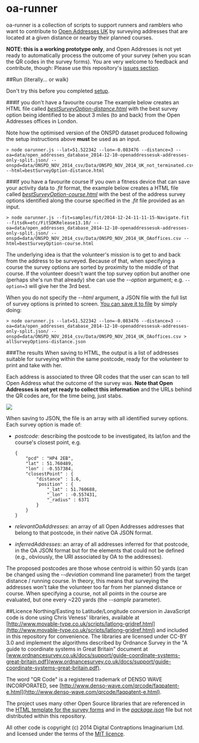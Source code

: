 oa-runner
=========

oa-runner is a collection of scripts to support runners and ramblers who want to contribute to [Open Addresses UK](http://openaddressesuk.org) by surveying addresses that are located at a given distance or nearby their planned courses.

**NOTE: this is a working prototype only**, and Open Addresses is not yet ready to automatically process the outcome of your survey (when you scan the QR codes in the survey forms). You are very welcome to feedback and contribute, though: Please use this repository's [issues section](https://github.com/Digital-Contraptions-Imaginarium/oa-runner/issues).

##Run (literally... or walk)

Don't try this before you completed [setup](https://github.com/Digital-Contraptions-Imaginarium/oa-runner/blob/master/docs/setup.md).

###If you don't have a favourite course
The example below creates an HTML file called [*bestSurveyOption-distance.html*](samples/html/bestSurveyOption-distance.html) with the best survey option being identified to be about 3 miles (to and back) from the Open Addresses offices in London.

Note how the optimised version of the ONSPD dataset produced following the setup instructions above **must** be used as an input.

```
> node oarunner.js --lat=51.522342 --lon=-0.083476 --distance=3 --oa=data/open_addresses_database_2014-12-10-openaddressesuk-addresses-only-split.json/ --onspd=data/ONSPD_NOV_2014_csv/Data/ONSPD_NOV_2014_UK_not_terminated.csv --html=bestSurveyOption-distance.html
```

###If you have a favourite course
If you own a fitness device that can save your activity data to *.fit* format, the example below creates a HTML file called [*bestSurveyOption-course.html*](samples/html/bestSurveyOption-course.html) with the best of the address survey options identified along the course specified in the *.fit* file provided as an input.

```
> node oarunner.js --fit=samples/fit/2014-12-24-11-11-15-Navigate.fit --fitsdk=etc/FitSDKRelease13.10/ --oa=data/open_addresses_database_2014-12-10-openaddressesuk-addresses-only-split.json/ --onspd=data/ONSPD_NOV_2014_csv/Data/ONSPD_NOV_2014_UK_OAoffices.csv --html=bestSurveyOption-course.html
```

The underlying idea is that the volunteer's mission is to get to and back from the address to be surveyed. Because of that, when specifying a course the survey options are sorted by proximity to the middle of that course. If the volunteer doesn't want the top survey option but another one (perhaps she's run that already) she can use the *--option* argument; e.g. ```--option=3``` will give her the 3rd best.

When you do not specify the *--html* argument, a JSON file with the full list of survey options is printed to screen. [You can save it to file](samples/json/allSurveyOptions-distance.json) by simply doing:

```
> node oarunner.js --lat=51.522342 --lon=-0.083476 --distance=3 --oa=data/open_addresses_database_2014-12-10-openaddressesuk-addresses-only-split.json/ --onspd=data/ONSPD_NOV_2014_csv/Data/ONSPD_NOV_2014_UK_OAoffices.csv > allSurveyOptions-distance.json
```

###The results
When saving to HTML, the output is a list of addresses suitable for surveying within the same postcode, ready for the volunteer to print and take with her.

Each address is associated to three QR codes that the user can scan to tell Open Address what the outcome of the survey was. **Note that Open Addresses is not yet ready to collect this information** and the URLs behind the QR codes are, for the time being, just stabs.

![](https://pbs.twimg.com/media/B573PoUIMAA_Qf2.jpg)

When saving to JSON, the file is an array with all identified survey options. Each survey option is made of:

- *postcode*: describing the postcode to be investigated, its lat/lon and the course's closest point, e.g.

	```
	{
		"pcd" : "HP4 2EB",
		"lat" : 51.760489,
		"lon" : -0.557384,
		"closestPoint" : {
			"distance" : 1.6,
			"position" : {
				"_lat" : 51.760688,
				"_lon" : -0.557431,
				"_radius" : 6371
			}
		}
	}
	```

- *relevantOaAddresses*: an array of all Open Addresses addresses that belong to that postcode, in their native OA JSON format.

- *inferredAddresses*: an array of all addresses inferred for that postcode, in the OA JSON format but for the elements that could not be defined (e.g., obviously, the URI associated by OA to the addresses).

The proposed postcodes are those whose centroid is within 50 yards (can be changed using the *--deviation* command line parameter) from the target distance / running course. In theory, this means that surveying the addresses won't take the volunteer too far from her planned distance or course. When specifying a course, not all points in the course are evaluated, but one every ~220 yards (the *--sample* parameter).

##Licence
Northing/Easting to Latitude/Longitude conversion in JavaScript code is done using Chris Veness' libraries, available at [http://www.movable-type.co.uk/scripts/latlong-gridref.html](http://www.movable-type.co.uk/scripts/latlong-gridref.html) and included in this repository for convenience. The libraries are licensed under CC-BY 3.0 and implement the algorithms described by Ordnance Survey in the "A guide to coordinate systems in Great Britain" document at [www.ordnancesurvey.co.uk/docs/support/guide-coordinate-systems-great-britain.pdf](www.ordnancesurvey.co.uk/docs/support/guide-coordinate-systems-great-britain.pdf).

The word "QR Code" is a registered trademark of DENSO WAVE INCORPORATED, see [http://www.denso-wave.com/qrcode/faqpatent-e.html](http://www.denso-wave.com/qrcode/faqpatent-e.html).

The project uses many other Open Source libraries that are referenced in the [HTML template for the survey forms](lib/html/index.html) and in the [*package.json*]([package.json]) file but not distributed within this repository.

All other code is copyright (c) 2014 Digital Contraptions Imaginarium Ltd. and licensed under the terms of the [MIT licence](LICENCE.md).
